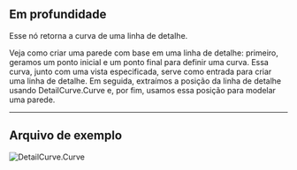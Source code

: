 ## Em profundidade
Esse nó retorna a curva de uma linha de detalhe.

Veja como criar uma parede com base em uma linha de detalhe: primeiro, geramos um ponto inicial e um ponto final para definir uma curva. Essa curva, junto com uma vista especificada, serve como entrada para criar uma linha de detalhe. Em seguida, extraímos a posição da linha de detalhe usando DetailCurve.Curve e, por fim, usamos essa posição para modelar uma parede.
___
## Arquivo de exemplo

![DetailCurve.Curve](./Revit.Elements.DetailCurve.Curve_img.jpg)
